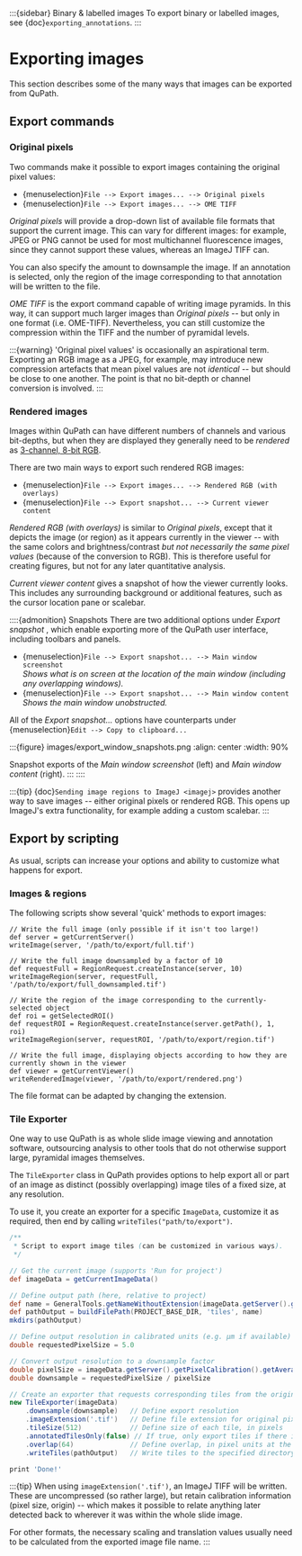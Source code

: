 :::{sidebar} Binary & labelled images
To export binary or labelled images, see {doc}`exporting_annotations`.
:::

# Exporting images

This section describes some of the many ways that images can be exported from QuPath.

## Export commands

### Original pixels

Two commands make it possible to export images containing the original pixel values:

- {menuselection}`File --> Export images... --> Original pixels`
- {menuselection}`File --> Export images... --> OME TIFF`

*Original pixels* will provide a drop-down list of available file formats that support the current image.
This can vary for different images: for example, JPEG or PNG cannot be used for most multichannel fluorescence images, since they cannot support these values, whereas an ImageJ TIFF can.

You can also specify the amount to downsample the image.
If an annotation is selected, only the region of the image corresponding to that annotation will be written to the file.

*OME TIFF* is the export command capable of writing image pyramids.
In this way, it can support much larger images than *Original pixels* -- but only in one format (i.e. OME-TIFF).
Nevertheless, you can still customize the compression within the TIFF and the number of pyramidal levels.

:::{warning}
'Original pixel values' is occasionally an aspirational term.
Exporting an RGB image as a JPEG, for example, may introduce new compression artefacts that mean pixel values are not *identical* -- but should be close to one another.
The point is that no bit-depth or channel conversion is involved.
:::

### Rendered images

Images within QuPath can have different numbers of channels and various bit-depths, but when they are displayed they generally need to be *rendered* as [3-channel, 8-bit RGB](https://petebankhead.gitbooks.io/imagej-intro/content/chapters/colors/colors.html#rgb-images).

There are two main ways to export such rendered RGB images:

- {menuselection}`File --> Export images... --> Rendered RGB (with overlays)`
- {menuselection}`File --> Export snapshot... --> Current viewer content`

*Rendered RGB (with overlays)* is similar to *Original pixels*, except that it depicts the image (or region) as it appears currently in the viewer -- with the same colors and brightness/contrast *but not necessarily the same pixel values* (because of the conversion to RGB).
This is therefore useful for creating figures, but not for any later quantitative analysis.

*Current viewer content* gives a snapshot of how the viewer currently looks.
This includes any surrounding background or additional features, such as the cursor location pane or scalebar.

::::{admonition} Snapshots
There are two additional options under *Export snapshot* , which enable exporting more of the QuPath user interface, including toolbars and panels.

- {menuselection}`File --> Export snapshot... --> Main window screenshot` <br /> *Shows what is on screen at the location of the main window (including any overlapping windows).*
- {menuselection}`File --> Export snapshot... --> Main window content` <br /> *Shows the main window unobstructed.*

All of the *Export snapshot...* options have counterparts under {menuselection}`Edit --> Copy to clipboard...`

:::{figure} images/export_window_snapshots.png
:align: center
:width: 90%

Snapshot exports of the *Main window screenshot* (left) and *Main window content* (right).
:::
::::

:::{tip}
{doc}`Sending image regions to ImageJ <imagej>` provides another way to save images -- either original pixels or rendered RGB.
This opens up ImageJ's extra functionality, for example adding a custom scalebar.
:::

## Export by scripting

As usual, scripts can increase your options and ability to customize what happens for export.

### Images & regions

The following scripts show several 'quick' methods to export images:

```
// Write the full image (only possible if it isn't too large!)
def server = getCurrentServer()
writeImage(server, '/path/to/export/full.tif')

// Write the full image downsampled by a factor of 10
def requestFull = RegionRequest.createInstance(server, 10)
writeImageRegion(server, requestFull, '/path/to/export/full_downsampled.tif')

// Write the region of the image corresponding to the currently-selected object
def roi = getSelectedROI()
def requestROI = RegionRequest.createInstance(server.getPath(), 1, roi)
writeImageRegion(server, requestROI, '/path/to/export/region.tif')

// Write the full image, displaying objects according to how they are currently shown in the viewer
def viewer = getCurrentViewer()
writeRenderedImage(viewer, '/path/to/export/rendered.png')
```

The file format can be adapted by changing the extension.

### Tile Exporter

One way to use QuPath is as whole slide image viewing and annotation software, outsourcing analysis to other tools that do not otherwise support large, pyramidal images themselves.

The `TileExporter` class in QuPath provides options to help export all or part of an image as distinct (possibly overlapping) image tiles of a fixed size, at any resolution.

To use it, you create an exporter for a specific `ImageData`, customize it as required, then end by calling `writeTiles("path/to/export")`.

```groovy
/**
 * Script to export image tiles (can be customized in various ways).
 */

// Get the current image (supports 'Run for project')
def imageData = getCurrentImageData()

// Define output path (here, relative to project)
def name = GeneralTools.getNameWithoutExtension(imageData.getServer().getMetadata().getName())
def pathOutput = buildFilePath(PROJECT_BASE_DIR, 'tiles', name)
mkdirs(pathOutput)

// Define output resolution in calibrated units (e.g. µm if available)
double requestedPixelSize = 5.0

// Convert output resolution to a downsample factor
double pixelSize = imageData.getServer().getPixelCalibration().getAveragedPixelSize()
double downsample = requestedPixelSize / pixelSize

// Create an exporter that requests corresponding tiles from the original & labelled image servers
new TileExporter(imageData)
    .downsample(downsample)   // Define export resolution
    .imageExtension('.tif')   // Define file extension for original pixels (often .tif, .jpg, '.png' or '.ome.tif')
    .tileSize(512)            // Define size of each tile, in pixels
    .annotatedTilesOnly(false) // If true, only export tiles if there is a (classified) annotation present
    .overlap(64)              // Define overlap, in pixel units at the export resolution
    .writeTiles(pathOutput)   // Write tiles to the specified directory

print 'Done!'
```

:::{tip}
When using `imageExtension('.tif')`, an ImageJ TIFF will be written.
These are uncompressed (so rather large), but retain calibration information (pixel size, origin) -- which makes it possible to relate anything later detected back to wherever it was within the whole slide image.

For other formats, the necessary scaling and translation values usually need to be calculated from the exported image file name.
:::
